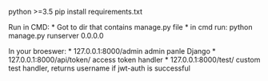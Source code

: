 python >=3.5
pip install requirements.txt



Run in CMD:
    * Got to dir that contains manage.py file
    * in cmd run: python manage.py runserver 0.0.0.0
    
In your broeswer:
    * 127.0.0.1:8000/admin     admin panle Django
    * 127.0.0.1:8000/api/token/    access token handler
    * 127.0.0.1:8000/test/         custom test handler, returns username if jwt-auth is successful
    
